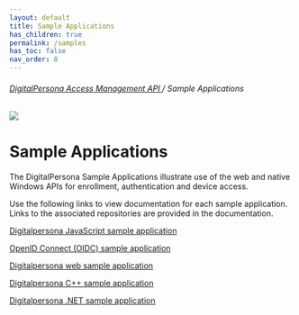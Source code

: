 ```yaml
---
layout: default
title: Sample Applications
has_children: true
permalink: /samples
has_toc: false
nav_order: 8
---
```


###### [DigitalPersona Access Management API ](https://lenhodgeman.github.io/digitalpersona-access-management-api/)/ Sample Applications

![](assets/HID-logo.png)  

# Sample Applications

The DigitalPersona Sample Applications illustrate use of the web and native Windows APIs for enrollment, authentication and device access.

Use the following links to view documentation for each sample application. Links to the associated repositories are provided in the documentation.

[Digitalpersona JavaScript sample application](https://lenhodgeman.github.io/digitalpersona-javascript-sample-app/)

[OpenID Connect (OIDC) sample application](https://lenhodgeman.github.io/digitalpersona-oidc-sample-app/)

[Digitalpersona web sample application](https://lenhodgeman.github.io/digitalpersona-web-sample/)

[Digitalpersona C++ sample application](https://lenhodgeman.github.io/digitalpersona-native-samples/)

[Digitalpersona .NET sample application](https://lenhodgeman.github.io/digitalpersona-native-samples/)
